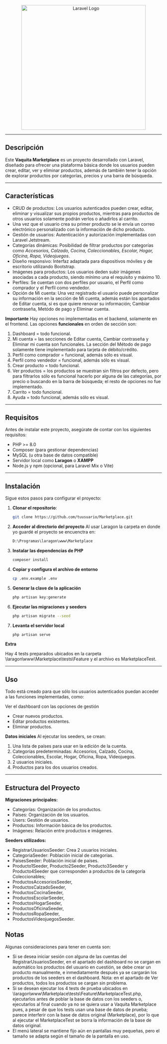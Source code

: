 <p align="center"><a href="https://laravel.com" target="_blank"><img src="https://raw.githubusercontent.com/laravel/art/master/logo-lockup/5%20SVG/2%20CMYK/1%20Full%20Color/laravel-logolockup-cmyk-red.svg" width="400" alt="Laravel Logo"></a></p>

---

## Descripción

Este **Vaquita Marketplace** es un proyecto desarrollado con Laravel, diseñado para ofrecer una plataforma básica donde los usuarios pueden crear, editar, ver y eliminar productos, además de también tener la opción de explorar productos por categorías, precios y una barra de búsqueda.

---

## Características

- CRUD de productos: Los usuarios autenticados pueden crear, editar, eliminar y visualizar sus propios productos, mientras para productos de otros usuarios solamente podrán verlos o añadirlos al carrito.
- Una vez que el usuario crea su primer producto se le envía un correo electrónico personalizado con la información de dicho producto.
- Gestión de usuarios: Autenticación y autorización implementadas con Laravel Jetstream.
- Categorías dinámicas: Posibilidad de filtrar productos por categorías como *Accesorios, Calzado, Cocina, Coleccionables, Escolar, Hogar, Oficina, Ropa, Videojuegos*.
- Diseño responsivo: Interfaz adaptada para dispositivos móviles y de escritorio utilizando Bootstrap.
- Imágenes para productos: Los usuarios deden subir imágenes asociadas a cada producto, siendo mínimo una el requisito y máximo 10.
- Perfiles: Se cuentan con dos perfiles por usuario, el Perfil como comprador y el Perfil como vendedor.
- Opción de Mi cuenta: Una vez registrado el usuario puede personalizar su información en la sección de Mi cuenta, además están los apartados de Editar cuenta, si es que quiere renovar su información; Cambiar contraseña, Metódo de pago y Eliminar cuenta.

**Importante**
Hay opciones no implementadas en el backend, solamente en el frontend. Las opciones **funcionales** en orden de sección son:
1. Dashboard = todo funcional.
2. Mi cuenta = las secciones de Editar cuenta, Cambiar contraseña y Eliminar mi cuenta son funcionales. La sección del Método de pago solamente tiene implementado para tarjeta de débito/crédito.
3. Perfil como comprador = funcional, además sólo es visual.
4. Perfil como vendedor = funcional, además sólo es visual.
5. Crear producto = todo funcional.
6. Ver productos = los productos se muestran sin filtros por defecto, pero para filtrarlos sólo es funcional hacerlo por alguna de las categorías, por precio o buscando en la barra de búsqueda; el resto de opciones no fue implementado.
7. Carrito = todo funcional.
8. Ayuda = todo funcional, además sólo es visual.

---

## Requisitos

Antes de instalar este proyecto, asegúrate de contar con los siguientes requisitos:

- PHP >= 8.0
- Composer (para gestionar dependencias)
- MySQL (u otra base de datos compatible)
- Servidor local como **Laragon** o **XAMPP**
- Node.js y npm (opcional, para Laravel Mix o Vite)

---

## Instalación

Sigue estos pasos para configurar el proyecto:

1. **Clonar el repositorio**:
   ```bash
   git clone https://github.com/tuusuario/Marketplace.git

2. **Acceder al directorio del proyecto**
    Al usar Laragon la carpeta en donde yo guardé el proyecto se encuenctra en:
    ```bash
    D:\Programas\laragon\www\Marketplace

3. **Instalar las dependencias de PHP**
    ```bash
    composer install

4. **Copiar y configura el archivo de entorno**
    ```bash
    cp .env.example .env

5. **Generar la clave de la aplicación**
    ```bash
    php artisan key:generate

6. **Ejecutar las migraciones y seeders**
    ```bash
    php artisan migrate --seed

7. **Levanta el servidor local**
    ```bash
    php artisan serve

**Extra**

Hay 4 tests preparados ubicados en la carpeta \laragon\www\Marketplace\tests\Feature y el archivo es MarketplaceTest.

---

## Uso

Todo está creado para que sólo los usuarios autenticados puedan acceder a las funciones implementadas, como:

Ver el dashboard con las opciones de gestión
- Crear nuevos productos.
- Editar productos existentes.
- Eliminar productos.

**Datos iniciales**
Al ejecutar los seeders, se crean:
1. Una lista de países para usar en la edición de la cuenta.
2. Categorías predeterminadas: Accesorios, Calzado, Cocina, Coleccionables, Escolar, Hogar, Oficina, Ropa, Videojuegos.
3. 2 usuarios iniciales.
4. Productos para los dos usuarios creados.

---

## Estructura del Proyecto

**Migraciones principales:**
- Categorías: Organización de los productos.
- Países: Organización de los usuarios.
- Users: Gestión de usuarios.
- Productos: Información básica de los productos.
- Imágenes: Relación entre productos e imágenes.

**Seeders utilizados:**
- RegistrarUsuariosSeeder: Crea 2 usuarios iniciales.
- CategoriaSeeder: Población inicial de categorías.
- PaisesSeeder: Población inicial de países.
- Producto1Seeder, Producto2Seeder, Producto3Seeder y Producto4Seeder que corresponden a productos de la categoría Coleccionables;
- ProductosAccesoriosSeeder,
- ProductosCalzadoSeeder,
- ProductosCocinaSeeder,
- ProductosEscolarSeeder,
- ProductosHogarSeeder,
- ProductosOficinaSeeder,
- ProductosRopaSeeder,
- ProductosVideojuegosSeeder.

## Notas

Algunas consideraciones para tener en cuenta son:

- Si se desea iniciar sesión con alguna de las cuentas del RegistrarUsuariosSeeder, en el apartado del dashboard no se cargan en automático los productos del usuario en cuestión, se debe crear un producto manualmente, e inmediatamente después ya se cargarán los productos de los seeders en el dashboard. Nota: en el apartado de Ver productos, todos los productos se cargan sin problema.
- Si se desean ejecutar los 4 tests de prueba ubicados en \laragon\www\Marketplace\tests\Feature\MarketplaceTest.php, ejecutarlos antes de poblar la base de datos con los seeders o, ejecutarlos al final cuando ya no se quiera usar a Vaquita Marketplace pues, a pesar de que los tests usan una base de datos de prueba; parece interferir con la base de datos original (Marketplace), por lo que al ejecutar el MarketplaceTest se borra la información de la base de datos original.
- El menú lateral se mantiene fijo aún en pantallas muy pequeñas, pero el tamaño se adapta según el tamaño de la pantalla en uso.